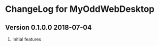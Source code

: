 ChangeLog for MyOddWebDesktop
=============================

Version 0.1.0.0 2018-07-04
--------------------------

1. Initial features
